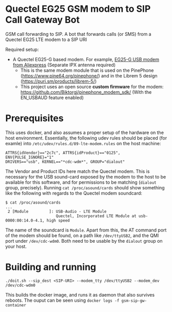 # Quectel EG25 GSM modem to SIP Call Gateway Bot
GSM call forwarding to SIP. A bot that forwards calls (or SMS) from a Quectel EG25 LTE modem to a SIP URI

Required setup:
  * A Quectel EG25-G based modem. For example, [EG25-G USB modem from Aliexpress](https://www.aliexpress.com/item/4000140639655.html?spm=a2g0s.9042311.0.0.25e94c4dCiFyRj) (Separate IPX antenna required)
    * This is the same modem module that is used on the PinePhone (https://www.pine64.org/pinephone/) and in the Librem 5 design (https://puri.sm/products/librem-5/)
    * This project uses an open source **custom firmware** for the modem: https://github.com/Biktorgj/pinephone_modem_sdk/ (With the EN_USBAUD feature enabled)

# Prerequisites

This uses docker, and also assumes a proper setup of the hardware on the host environment. Essentially, the following udev rules should be placed (for examle) into `/etc/udev/rules.d/89-lte-modem.rules` on the host machine:
```
ATTRS{idVendor}=="2c7c", ATTRS{idProduct}=="0125", ENV{PULSE_IGNORE}="1"
DRIVERS=="usb", KERNEL=="*cdc-wdm*", GROUP="dialout"
```
The Vendor and Product IDs here match the Quectel modem. This is necessary for the USB sound-card exposed by the modem to the host to be available for this software, and for permissions to be matching (`dialout` group, precisely).
Running `cat /proc/asound/cards` should show something like the following with regards to the Quectel modem soundcard:
```
$ cat /proc/asound/cards
...
 2 [Module         ]: USB-Audio - LTE Module
                      Quectel, Incorporated LTE Module at usb-0000:00:14.0-4.1, high speed
```
The name of the soundcard is `Module`.
Apart from this, the AT command port of the modem should be found, on a path like `/dev/ttyUSB2`, and the QMI port under `/dev/cdc-wdm0`. Both need to be usable by the `dialout` group on your host.

# Building and running
```
./doit.sh --sip_dest <SIP-URI> --modem_tty /dev/ttyUSB2 --modem_dev /dev/cdc-wdm0
```
This builds the docker image, and runs it as daemon that also survives reboots. The ouput can be seen using `docker logs -f gsm-sip-gw-container`
